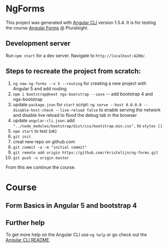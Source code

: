 # NgForms

This project was generated with [Angular CLI](https://github.com/angular/angular-cli) version 1.5.4. It is for testing the course [Angular Forms](https://app.pluralsight.com/player?course=angular-2-forms&author=mark-zamoyta&name=angular-2-forms-m2&clip=2&mode=live) @ Pluralsight.

## Development server

Run `npm start` for a dev server. Navigate to `http://localhost:4200/`.

## Steps to recreate the project from scratch:
1. `ng new ng-forms --v 5 --routing` for creating a new project with Angular 5 and add routing
1. `npm i bootstrap@next ngx-bootstrap --save` -- add bootstrap 4 and ngx-bootstrap
1. update `package.json` for `start` script: `ng serve --host 0.0.0.0 --disable-host-check --live-reload false` to enable serving the network and disable live reload to flood the debug tab in the browser
1. update `angular-cli.json`: add `"../node_modules/bootstrap/dist/css/bootstrap.min.css",` to `styles []`
1. `npm start` to test (ok)
1. `git init`
1. creat new repo on github.com
1. `git commit -a -m "initial commit"`
1. `git remote add origin https://github.com/rkristelijn/ng-forms.git`
1. `git push -u origin master`

From this we continue the course.

# Course

## Form Basics in Angular 5 and bootstrap 4


## Further help

To get more help on the Angular CLI use `ng help` or go check out the [Angular CLI README](https://github.com/angular/angular-cli/blob/master/README.md).
